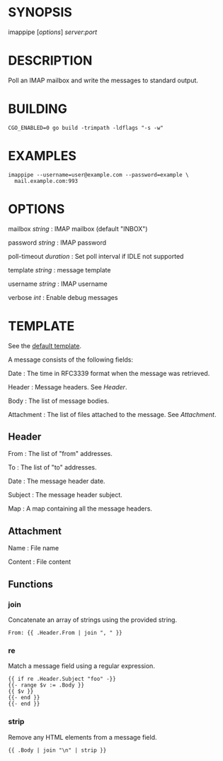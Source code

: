 # SYNOPSIS

imappipe [*options*] *server*:*port*

# DESCRIPTION

Poll an IMAP mailbox and write the messages to standard output.

# BUILDING

    CGO_ENABLED=0 go build -trimpath -ldflags "-s -w"

# EXAMPLES

    imappipe --username=user@example.com --password=example \
      mail.example.com:993

# OPTIONS

mailbox *string*
:   IMAP mailbox (default "INBOX")

password *string*
:   IMAP password

poll-timeout *duration*
:   Set poll interval if IDLE not supported

template *string*
:   message template

username *string*
:   IMAP username

verbose *int*
:   Enable debug messages

# TEMPLATE

See the [default
template](https://github.com/msantos/imappipe/blob/master/template.txt).

A message consists of the following fields:

Date
:   The time in RFC3339 format when the message was retrieved.

Header
:   Message headers. See _Header_.

Body
:   The list of message bodies.

Attachment
:   The list of files attached to the message. See _Attachment_.

## Header

From
:   The list of "from" addresses.

To
:   The list of "to" addresses.

Date
:   The message header date.

Subject
:   The message header subject.

Map
:   A map containing all the message headers.

## Attachment

Name
:   File name

Content
:   File content

## Functions

### join

Concatenate an array of strings using the provided string.

```
From: {{ .Header.From | join ", " }}
```

### re

Match a message field using a regular expression.

```
{{ if re .Header.Subject "foo" -}}
{{- range $v := .Body }}
{{ $v }}
{{- end }}
{{- end }}
```

### strip

Remove any HTML elements from a message field.

```
{{ .Body | join "\n" | strip }}
```
